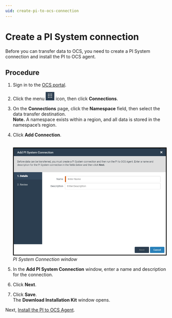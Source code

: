 ```yaml
---
uid: create-pi-to-ocs-connection
---
```


# Create a PI System connection

Before you can transfer data to OCS, you need to create a PI System connection and install the PI to OCS agent.

## Procedure

1. Sign in to the [OCS portal](https://cloud.osisoft.com).
2. Click the menu ![ ](../../images/waffle_button.png) icon, then click **Connections**.

3. On the **Connections** page, click the **Namespace** field, then select the data transfer destination.
<br> **Note.** A namespace exists within a region, and all data is stored in the namespace’s region.
4. Click **Add Connection**.

    <br>![ ](../../images/pisys-cnxtn.png)
_PI System Connection window_

5. In the **Add PI System Connection** window, enter a name and description for the connection.
6. Click **Next**.
7. Click **Save**.
<br>The **Download Installation Kit** window opens.

Next, [Install the PI to OCS Agent](xref:install-pi-to-ocs-agent).
